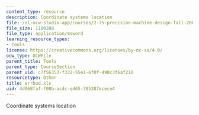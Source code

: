 ```yaml
---
content_type: resource
description: Coordinate systems location
file: /ol-ocw-studio-app/courses/2-75-precision-machine-design-fall-2001/4d968faff08bac4ced65785387ecece4_errbud.xls
file_size: 1100288
file_type: application/msword
learning_resource_types:
- Tools
license: https://creativecommons.org/licenses/by-nc-sa/4.0/
ocw_type: OCWFile
parent_title: Tools
parent_type: CourseSection
parent_uid: c7f56353-f332-55e1-6f0f-490c3f6af210
resourcetype: Other
title: errbud.xls
uid: 4d968faf-f08b-ac4c-ed65-785387ecece4
---
```

Coordinate systems location